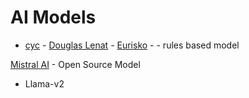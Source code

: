 # AI Models


- [cyc](https://en.wikipedia.org/wiki/Cyc) - [Douglas Lenat](https://en.wikipedia.org/wiki/Douglas_Lenat) - [Eurisko](https://en.wikipedia.org/wiki/Eurisko) -  - rules based model

[Mistral AI](https://mistral.ai/news/announcing-mistral-7b/)
    - Open Source Model

- Llama-v2